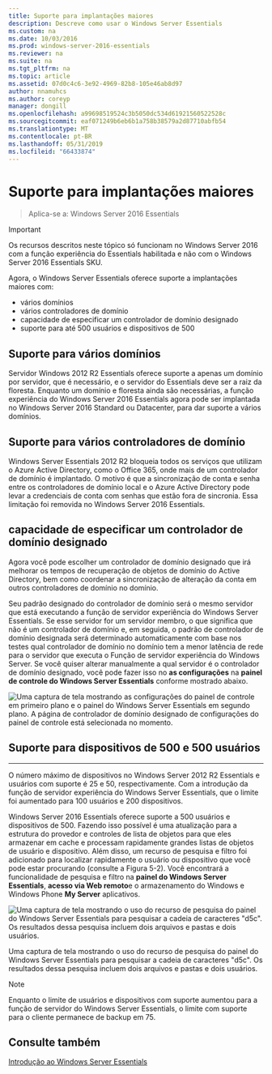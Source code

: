 ```yaml
---
title: Suporte para implantações maiores
description: Descreve como usar o Windows Server Essentials
ms.custom: na
ms.date: 10/03/2016
ms.prod: windows-server-2016-essentials
ms.reviewer: na
ms.suite: na
ms.tgt_pltfrm: na
ms.topic: article
ms.assetid: 07d0c4c6-3e92-4969-82b8-105e46ab8d97
author: nnamuhcs
ms.author: coreyp
manager: dongill
ms.openlocfilehash: a99698519524c3b5050dc534d61921560522528c
ms.sourcegitcommit: eaf071249b6eb6b1a758b38579a2d87710abfb54
ms.translationtype: MT
ms.contentlocale: pt-BR
ms.lasthandoff: 05/31/2019
ms.locfileid: "66433874"
---
```

# <a name="support-for-larger-deployments"></a>Suporte para implantações maiores

>Aplica-se a: Windows Server 2016 Essentials

> [!IMPORTANT]  
> Os recursos descritos neste tópico só funcionam no Windows Server 2016 com a função experiência do Essentials habilitada e não com o Windows Server 2016 Essentials SKU.


Agora, o Windows Server Essentials oferece suporte a implantações maiores com:

- vários domínios
- vários controladores de domínio
- capacidade de especificar um controlador de domínio designado
- suporte para até 500 usuários e dispositivos de 500

## <a name="support-for-multiple-domains"></a>Suporte para vários domínios

Servidor Windows 2012 R2 Essentials oferece suporte a apenas um domínio por servidor, que é necessário, e o servidor do Essentials deve ser a raiz da floresta. Enquanto um domínio e floresta ainda são necessárias, a função experiência do Windows Server 2016 Essentials agora pode ser implantada no Windows Server 2016 Standard ou Datacenter, para dar suporte a vários domínios.

## <a name="support-for-multiple-domain-controllers"></a>Suporte para vários controladores de domínio

 Windows Server Essentials 2012 R2 bloqueia todos os serviços que utilizam o Azure Active Directory, como o Office 365, onde mais de um controlador de domínio é implantado. O motivo é que a sincronização de conta e senha entre os controladores de domínio local e o Azure Active Directory pode levar a credenciais de conta com senhas que estão fora de sincronia. Essa limitação foi removida no Windows Server 2016 Essentials.

## <a name="ability-to-specify-a-designated-domain-controller"></a>capacidade de especificar um controlador de domínio designado

Agora você pode escolher um controlador de domínio designado que irá melhorar os tempos de recuperação de objetos de domínio do Active Directory, bem como coordenar a sincronização de alteração da conta em outros controladores de domínio no domínio.

Seu padrão designado do controlador de domínio será o mesmo servidor que está executando a função de servidor experiência do Windows Server Essentials. Se esse servidor for um servidor membro, o que significa que não é um controlador de domínio e, em seguida, o padrão de controlador de domínio designada será determinado automaticamente com base nos testes qual controlador de domínio no domínio tem a menor latência de rede para o servidor que executa o Função de servidor experiência do Windows Server. Se você quiser alterar manualmente a qual servidor é o controlador de domínio designado, você pode fazer isso no **as configurações** na **painel de controle do Windows Server Essentials** conforme mostrado abaixo.

![Uma captura de tela mostrando as configurações do painel de controle em primeiro plano e o painel do Windows Server Essentials em segundo plano. A página de controlador de domínio designado de configurações do painel de controle está selecionada no momento.](media/larger-deployments-1.PNG)

## <a name="support-for-500-users-and-500-devices"></a>Suporte para dispositivos de 500 e 500 usuários
-------------------------------------

O número máximo de dispositivos no Windows Server 2012 R2 Essentials e usuários com suporte é 25 e 50, respectivamente. Com a introdução da função de servidor experiência do Windows Server Essentials, que o limite foi aumentado para 100 usuários e 200 dispositivos.

Windows Server 2016 Essentials oferece suporte a 500 usuários e dispositivos de 500. Fazendo isso possível é uma atualização para a estrutura do provedor e controles de lista de objetos para que eles armazenar em cache e processam rapidamente grandes listas de objetos de usuário e dispositivo. Além disso, um recurso de pesquisa e filtro foi adicionado para localizar rapidamente o usuário ou dispositivo que você pode estar procurando (consulte a Figura 5-2). Você encontrará a funcionalidade de pesquisa e filtro na **painel do Windows Server Essentials**, **acesso via Web remoto**e o armazenamento do Windows e Windows Phone **My Server** aplicativos.

![Uma captura de tela mostrando o uso do recurso de pesquisa do painel do Windows Server Essentials para pesquisar a cadeia de caracteres "d5c". Os resultados dessa pesquisa incluem dois arquivos e pastas e dois usuários.](media/larger-deployments-2.PNG)

Uma captura de tela mostrando o uso do recurso de pesquisa do painel do Windows Server Essentials para pesquisar a cadeia de caracteres "d5c". Os resultados dessa pesquisa incluem dois arquivos e pastas e dois usuários.

> [!NOTE]  
> Enquanto o limite de usuários e dispositivos com suporte aumentou para a função de servidor do Windows Server Essentials, o limite com suporte para o cliente permanece de backup em 75.

<a name="see-also"></a>Consulte também
--------
[Introdução ao Windows Server Essentials](get-started.md)